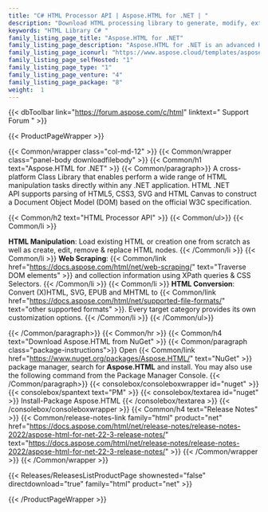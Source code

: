 ```yaml
---
title: "C# HTML Processor API | Aspose.HTML for .NET | "
description: "Download HTML processing library to generate, modify, extract data, convert and render HTML documents without any external software. Also, it supports popular file formats such as EPUB, MHTML, SVG, and Markdown and rendering to PDF, XPS and Image file formats. "
keywords: "HTML Library C# "
family_listing_page_title: "Aspose.HTML for .NET"
family_listing_page_description: "Aspose.HTML for .NET is an advanced HTML manipulation API that enables you to perform a wide range of HTML manipulation tasks directly within your .NET applications."
family_listing_page_iconurl: "https://www.aspose.cloud/templates/aspose/App_Themes/V3/images/html/272x272/aspose_html-for-net.png"
family_listing_page_selfHosted: "1"
family_listing_page_type: "1"
family_listing_page_venture: "4"
family_listing_page_package: "8"
weight:  1
---
```


{{< dbToolbar link="https://forum.aspose.com/c/html" linktext=" Support Forum " >}}


{{< ProductPageWrapper >}}

<!-- ProductPageContent-->
{{< Common/wrapper class="col-md-12" >}}
{{< Common/wrapper class="panel-body downloadfilebody" >}}
{{< Common/h1 text="Aspose.HTML for .NET" >}}
{{< Common/paragraph>}}
A cross-platform Class Library that enables perform a wide range of HTML manipulation tasks directly within any .NET application. HTML .NET API&nbsp;supports parsing of HTML5, CSS3, SVG and HTML Canvas to construct a Document Object Model (DOM) based on the official W3C specification.

{{< Common/h2 text="HTML Processor API"  >}} {{< Common/ul>}}
    {{< Common/li >}} <b>

HTML Manipulation</b>: Load existing HTML or creation one from scratch as well as create, edit, remove & replace HTML nodes. {{< /Common/li >}}
   {{< Common/li >}} <b>Web Scraping</b>: {{< Common/link href="https://docs.aspose.com/html/net/web-scraping/" text="Traverse DOM elements"  >}} and collection information using&nbsp;XPath queries & CSS Selectors. {{< /Common/li >}}
   {{< Common/li >}} <b>HTML Conversion</b>: Convert (X)HTML, SVG, EPUB and MHTML to {{< Common/link href="https://docs.aspose.com/html/net/supported-file-formats/" text="other supported formats"  >}}. Every target category provides its own customization options. {{< /Common/li >}}
 {{< /Common/ul>}}

{{< /Common/paragraph>}}
{{< Common/hr >}}
{{< Common/h4 text="Download Aspose.HTML from NuGet"  >}}
{{< Common/paragraph class="package-instructions">}}
Open {{< Common/link href="https://www.nuget.org/packages/Aspose.HTML/" text="NuGet"  >}} package manager, search for <b>Aspose.HTML</b> and install. You may also use the following command from the Package Manager Console.
 {{< /Common/paragraph>}}
{{< consolebox/consoleboxwrapper id="nuget" >}}
       {{< consolebox/spantext text="PM" >}}
       {{< consolebox/textarea id="nuget" >}} Install-Package Aspose.HTML {{< /consolebox/textarea >}}
{{< /consolebox/consoleboxwrapper >}}
{{< Common/h4 text="Release Notes"  >}}
{{< Common/release-notes-link family="html" product="net" href="https://docs.aspose.com/html/net/release-notes/release-notes-2022/aspose-html-for-net-22-3-release-notes/" text="https://docs.aspose.com/html/net/release-notes/release-notes-2022/aspose-html-for-net-22-3-release-notes/"  >}}
{{< /Common/wrapper >}}
{{< /Common/wrapper >}}

<!-- /ProductPageContent-->



<!-- ReleasesListProductPage-->
   {{< Releases/ReleasesListProductPage shownested="false"  directdownload="true" family="html" product="net" >}}
<!-- /ReleasesListProductPage-->

{{< /ProductPageWrapper >}}

